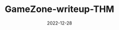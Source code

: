 ---
title: GameZone-writeup-THM
date: 2022-12-28 
categories: [room, easy]
tags: [linux, sqli]     # TAG names should always be lowercase
---